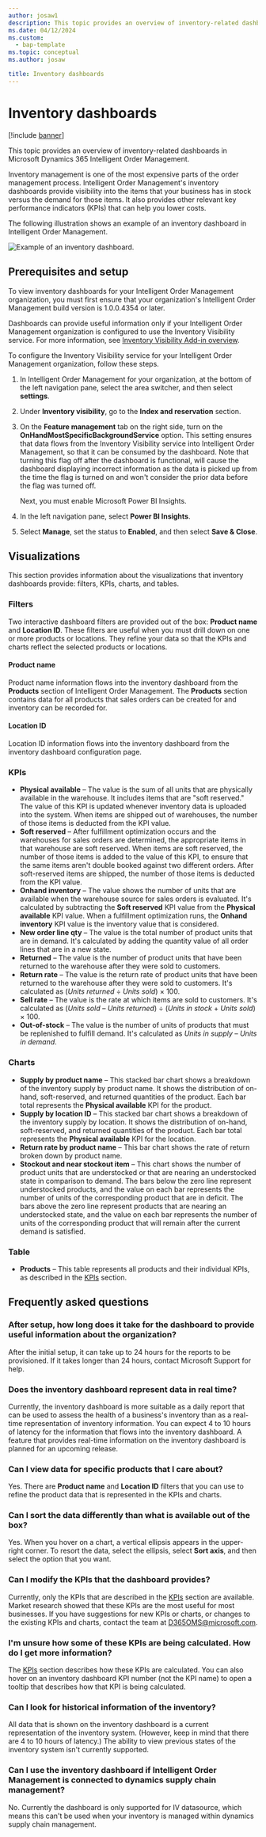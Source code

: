 ```yaml
---
author: josaw1
description: This topic provides an overview of inventory-related dashboards in Microsoft Dynamics 365 Intelligent Order Management.
ms.date: 04/12/2024
ms.custom: 
  - bap-template
ms.topic: conceptual
ms.author: josaw

title: Inventory dashboards
---
```


# Inventory dashboards

[!include [banner](includes/banner.md)]

This topic provides an overview of inventory-related dashboards in Microsoft Dynamics 365 Intelligent Order Management.

Inventory management is one of the most expensive parts of the order management process. Intelligent Order Management's inventory dashboards provide visibility into the items that your business has in stock versus the demand for those items. It also provides other relevant key performance indicators (KPIs) that can help you lower costs.

The following illustration shows an example of an inventory dashboard in Intelligent Order Management.

![Example of an inventory dashboard.](media/InventoryDashboard.png)

## Prerequisites and setup

To view inventory dashboards for your Intelligent Order Management organization, you must first ensure that your organization's Intelligent Order Management build version is 1.0.0.4354 or later.

Dashboards can provide useful information only if your Intelligent Order Management organization is configured to use the Inventory Visibility service. For more information, see [Inventory Visibility Add-in overview](/dynamics365/supply-chain/inventory/inventory-visibility).

To configure the Inventory Visibility service for your Intelligent Order Management organization, follow these steps.

1. In Intelligent Order Management for your organization, at the bottom of the left navigation pane, select the area switcher, and then select **settings**.
1. Under **Inventory visibility**, go to the **Index and reservation** section.
1. On the **Feature management** tab on the right side, turn on the **OnHandMostSpecificBackgroundService** option. This setting ensures that data flows from the Inventory Visibility service into Intelligent Order Management, so that it can be consumed by the dashboard. Note that turning this flag off after the dashboard is functional, will cause the dashboard displaying incorrect information as the data is picked up from the time the flag is turned on and won't consider the prior data before the flag was turned off.

    Next, you must enable Microsoft Power BI Insights.

1. In the left navigation pane, select **Power BI Insights**.
1. Select **Manage**, set the status to **Enabled**, and then select **Save & Close**.

## Visualizations

This section provides information about the visualizations that inventory dashboards provide: filters, KPIs, charts, and tables.

### Filters

Two interactive dashboard filters are provided out of the box: **Product name** and **Location ID**. These filters are useful when you must drill down on one or more products or locations. They refine your data so that the KPIs and charts reflect the selected products or locations.

#### Product name

Product name information flows into the inventory dashboard from the **Products** section of Intelligent Order Management. The **Products** section contains data for all products that sales orders can be created for and inventory can be recorded for.

#### Location ID

Location ID information flows into the inventory dashboard from the inventory dashboard configuration page.

### KPIs

- **Physical available** – The value is the sum of all units that are physically available in the warehouse. It includes items that are "soft reserved." The value of this KPI is updated whenever inventory data is uploaded into the system. When items are shipped out of warehouses, the number of those items is deducted from the KPI value.
- **Soft reserved** – After fulfillment optimization occurs and the warehouses for sales orders are determined, the appropriate items in that warehouse are soft reserved. When items are soft reserved, the number of those items is added to the value of this KPI, to ensure that the same items aren't double booked against two different orders. After soft-reserved items are shipped, the number of those items is deducted from the KPI value.
- **Onhand inventory** – The value shows the number of units that are available when the warehouse source for sales orders is evaluated. It's calculated by subtracting the **Soft reserved** KPI value from the **Physical available** KPI value. When a fulfillment optimization runs, the **Onhand inventory** KPI value is the inventory value that is considered.
- **New order line qty** – The value is the total number of product units that are in demand. It's calculated by adding the quantity value of all order lines that are in a new state.
- **Returned** – The value is the number of product units that have been returned to the warehouse after they were sold to customers.
- **Return rate** – The value is the return rate of product units that have been returned to the warehouse after they were sold to customers. It's calculated as (*Units returned* &divide; *Units sold*) &times; 100.
- **Sell rate** – The value is the rate at which items are sold to customers. It's calculated as (*Units sold* – *Units returned*) &divide; (*Units in stock* + *Units sold*) &times; 100.
- **Out-of-stock** – The value is the number of units of products that must be replenished to fulfill demand. It's calculated as *Units in supply* – *Units in demand*.

### Charts

- **Supply by product name** – This stacked bar chart shows a breakdown of the inventory supply by product name. It shows the distribution of on-hand, soft-reserved, and returned quantities of the product. Each bar total represents the **Physical available** KPI for the product.
- **Supply by location ID** – This stacked bar chart shows a breakdown of the inventory supply by location. It shows the distribution of on-hand, soft-reserved, and returned quantities of the product. Each bar total represents the **Physical available** KPI for the location.
- **Return rate by product name** – This bar chart shows the rate of return broken down by product name.
- **Stockout and near stockout item** – This chart shows the number of product units that are understocked or that are nearing an understocked state in comparison to demand. The bars below the zero line represent understocked products, and the value on each bar represents the number of units of the corresponding product that are in deficit. The bars above the zero line represent products that are nearing an understocked state, and the value on each bar represents the number of units of the corresponding product that will remain after the current demand is satisfied.

### Table

- **Products** – This table represents all products and their individual KPIs, as described in the [KPIs](#kpis) section.

## Frequently asked questions

### After setup, how long does it take for the dashboard to provide useful information about the organization?

After the initial setup, it can take up to 24 hours for the reports to be provisioned. If it takes longer than 24 hours, contact Microsoft Support for help.

### Does the inventory dashboard represent data in real time?

Currently, the inventory dashboard is more suitable as a daily report that can be used to assess the health of a business's inventory than as a real-time representation of inventory information. You can expect 4 to 10 hours of latency for the information that flows into the inventory dashboard. A feature that provides real-time information on the inventory dashboard is planned for an upcoming release.

### Can I view data for specific products that I care about?

Yes. There are **Product name** and **Location ID** filters that you can use to refine the product data that is represented in the KPIs and charts.

### Can I sort the data differently than what is available out of the box?

Yes. When you hover on a chart, a vertical ellipsis appears in the upper-right corner. To resort the data, select the ellipsis, select **Sort axis**, and then select the option that you want.

### Can I modify the KPIs that the dashboard provides?

Currently, only the KPIs that are described in the [KPIs](#kpis) section are available. Market research showed that these KPIs are the most useful for most businesses. If you have suggestions for new KPIs or charts, or changes to the existing KPIs and charts, contact the team at <D365OMS@microsoft.com>.

### I'm unsure how some of these KPIs are being calculated. How do I get more information?

The [KPIs](#kpis) section describes how these KPIs are calculated. You can also hover on an inventory dashboard KPI number (not the KPI name) to open a tooltip that describes how that KPI is being calculated.

### Can I look for historical information of the inventory?

All data that is shown on the inventory dashboard is a current representation of the inventory system. (However, keep in mind that there are 4 to 10 hours of latency.) The ability to view previous states of the inventory system isn't currently supported.

### Can I use the inventory dashboard if Intelligent Order Management is connected to  dynamics supply chain management?

No. Currently the dashboard is only supported for IV datasource, which means this can't be used when your inventory is managed within dynamics supply chain management.

